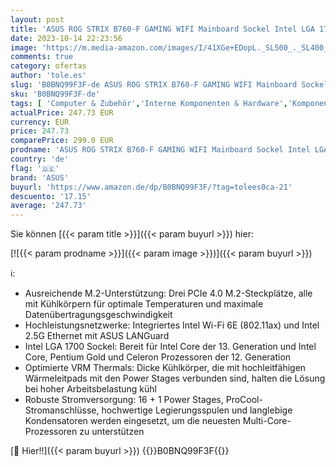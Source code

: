 ```yaml
---
layout: post
title: 'ASUS ROG STRIX B760-F GAMING WIFI Mainboard Sockel Intel LGA 1700  Intel B760  ATX  DDR5 Speicher  PCIe 5.0  WiFi 6E  3x PCIe 4.0 M.2  Aura Sync '
date: 2023-10-14 22:23:56
image: 'https://m.media-amazon.com/images/I/41XGe+EDopL._SL500_._SL400_.jpg'
comments: true
category: ofertas
author: 'tole.es'
slug: 'B0BNQ99F3F-de ASUS ROG STRIX B760-F GAMING WIFI Mainboard Sockel Intel...'
sku: 'B0BNQ99F3F-de'
tags: [ 'Computer & Zubehör','Interne Komponenten & Hardware','Komponenten & Ersatzteile','Mainboards','asus','🇩🇪', ]
actualPrice: 247.73 EUR
currency: EUR
price: 247.73
comparePrice: 299.0 EUR
prodname: 'ASUS ROG STRIX B760-F GAMING WIFI Mainboard Sockel Intel LGA 1700  Intel B760  ATX  DDR5 Speicher  PCIe 5.0  WiFi 6E  3x PCIe 4.0 M.2  Aura Sync '
country: 'de'
flag: '🇩🇪'
brand: 'ASUS'
buyurl: 'https://www.amazon.de/dp/B0BNQ99F3F/?tag=tolees0ca-21'
descuento: '17.15'
average: '247.73'
---
```


Sie können [{{< param title >}}]({{< param buyurl >}}) hier:

[![{{< param prodname >}}]({{< param image >}})]({{< param buyurl >}})

ℹ️:

- Ausreichende M.2-Unterstützung: Drei PCIe 4.0 M.2-Steckplätze, alle mit Kühlkörpern für optimale Temperaturen und maximale Datenübertragungsgeschwindigkeit
- Hochleistungsnetzwerke: Integriertes Intel Wi-Fi 6E (802.11ax) und Intel 2.5G Ethernet mit ASUS LANGuard
- Intel LGA 1700 Sockel: Bereit für Intel Core der 13. Generation und Intel Core, Pentium Gold und Celeron Prozessoren der 12. Generation
- Optimierte VRM Thermals: Dicke Kühlkörper, die mit hochleitfähigen Wärmeleitpads mit den Power Stages verbunden sind, halten die Lösung bei hoher Arbeitsbelastung kühl
- Robuste Stromversorgung: 16 + 1 Power Stages, ProCool-Stromanschlüsse, hochwertige Legierungsspulen und langlebige Kondensatoren werden eingesetzt, um die neuesten Multi-Core-Prozessoren zu unterstützen

[🛒 Hier!!]({{< param buyurl >}})
{{<world>}}B0BNQ99F3F{{</world>}}
